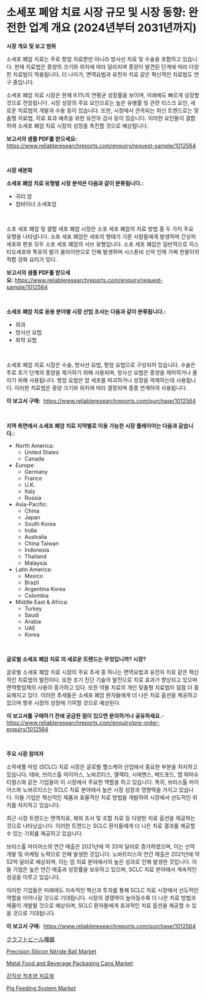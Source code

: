 <p><h1>소세포 폐암 치료 시장 규모 및 시장 동향: 완전한 업계 개요 (2024년부터 2031년까지)</h1></p><p><strong>시장 개요 및 보고 범위</strong></p>
<p><p>소세포 폐암 치료는 주로 항암 치료뿐만 아니라 방사선 치료 및 수술을 포함하고 있습니다. 현재 치료법은 종양의 크기와 위치에 따라 달라지며 종양이 발견된 단계에 따라 다양한 치료법이 적용됩니다. 더 나아가, 면역요법과 유전자 치료 같은 혁신적인 치료법도 연구 중입니다.</p><p>소세포 폐암 치료 시장은 현재 9.1%의 연평균 성장률을 보이며, 미래에도 빠르게 성장할 것으로 전망됩니다. 시장 성장의 주요 요인으로는 높은 유병률 및 관련 리스크 요인, 새로운 치료법의 개발과 수용 등이 있습니다. 또한, 시장에서 관측되는 최신 트렌드로는 맞춤형 치료법, 치료 효과 예측을 위한 유전자 검사 등이 있습니다. 이러한 요인들이 결합하여 소세포 폐암 치료 시장의 성장을 촉진할 것으로 예상됩니다.</p></p>
<p><strong>보고서의 샘플 PDF를 받으세요:</strong> <a href="https://www.reliableresearchreports.com/enquiry/request-sample/1012564">https://www.reliableresearchreports.com/enquiry/request-sample/1012564</a></p>
<p>&nbsp;</p>
<p><strong>시장 세분화</strong></p>
<p><strong>소세포 폐암 치료 유형별 시장 분석은 다음과 같이 분류됩니다.:</strong></p>
<p><ul><li>귀리 암</li><li>컴바이너 소세포암</li></ul></p>
<p>&nbsp;</p>
<p><p>소포 세포 폐암 및 결합 세포 폐암 시장은 소포 세포 폐암의 치료 방법 중 두 가지 주요 유형을 나타냅니다. 소포 세포 폐암은 세포의 형태가 기른 사람들에게 발생하며 간상피 세포와 편포 모두 소포 세포 폐암의 서브 유형입니다. 소포 세포 폐암은 일반적으로 히스티오세포와 특유의 발가 물라이딴으로 인해 발생하며 시스톤비 신악 인제 가쩌 찬왈이의 적합 강화 요리가 있다.</p></p>
<p><strong>보고서의 샘플 PDF를 받으세요:</strong>&nbsp;<a href="https://www.reliableresearchreports.com/enquiry/request-sample/1012564">https://www.reliableresearchreports.com/enquiry/request-sample/1012564</a></p>
<p>&nbsp;</p>
<p><strong> 소세포 폐암 치료 응용 분야별 시장 산업 조사는 다음과 같이 분류됩니다.:</strong></p>
<p><ul><li>외과</li><li>방사선 요법</li><li>화학 요법</li></ul></p>
<p>&nbsp;</p>
<p><p>소세포 폐암 치료 시장은 수술, 방사선 요법, 항암 요법으로 구성되어 있습니다. 수술은 주로 초기 단계의 종양을 제거하기 위해 사용되며, 방사선 요법은 종양을 제어하거나 줄이기 위해 사용됩니다. 항암 요법은 암 세포를 파괴하거나 성장을 억제하는데 사용됩니다. 이러한 치료법은 종양 크기와 위치에 따라 결정되며 종종 연계하여 사용됩니다.</p></p>
<p><strong>이 보고서 구매:</strong>&nbsp; <a href="https://www.reliableresearchreports.com/purchase/1012564">https://www.reliableresearchreports.com/purchase/1012564</a></p>
<p>&nbsp;</p>
<p><strong>지역 측면에서 소세포 폐암 치료 지역별로 이용 가능한 시장 플레이어는 다음과 같습니다.:</strong></p>
<p><ul>
    <li>
        North America:
        <ul>
            <li>United States</li>
            <li>Canada</li>
        </ul>
    </li>
    <li>
        Europe:
        <ul>
            <li>Germany</li>
            <li>France</li>
            <li>U.K.</li>
            <li>Italy</li>
            <li>Russia</li>
        </ul>
    </li>
    <li>
        Asia-Pacific:
        <ul>
            <li>China</li>
            <li>Japan</li>
            <li>South Korea</li>
            <li>India</li>
            <li>Australia</li>
            <li>China Taiwan</li>
            <li>Indonesia</li>
            <li>Thailand</li>
            <li>Malaysia</li>
        </ul>
    </li>
    <li>
        Latin America:
        <ul>
            <li>Mexico</li>
            <li>Brazil</li>
            <li>Argentina Korea</li>
            <li>Colombia</li>
        </ul>
    </li>
    <li>
        Middle East & Africa:
        <ul>
            <li>Turkey</li>
            <li>Saudi</li>
            <li>Arabia</li>
            <li>UAE</li>
            <li>Korea</li>
        </ul>
    </li>
    </ul></p>
<p>&nbsp;</p>
<p><strong>글로벌 소세포 폐암 치료 의 새로운 트렌드는 무엇입니까? 시장?</strong></p>
<p><p>글로벌 소세포 폐암 치료 시장의 주요 추세 중 하나는 면역요법과 유전자 치료 같은 혁신적인 치료법의 발전이다. 또한 조기 진단 기술의 발전으로 치료 효과가 향상되고 있으며 면역항암제의 사용이 증가하고 있다. 또한 약물 치료의 개인 맞춤형 치료법이 점점 더 중요해지고 있다. 이러한 추세들은 소세포 폐암 환자들에게 더 나은 치료 옵션을 제공하고 있으며 향후 시장의 성장에 기여할 것으로 예상된다.</p></p>
<p><strong>이 보고서를 구매하기 전에 궁금한 점이 있으면 문의하거나 공유하세요.</strong>- <a href="https://www.reliableresearchreports.com/enquiry/pre-order-enquiry/1012564">https://www.reliableresearchreports.com/enquiry/pre-order-enquiry/1012564</a></p>
<p>&nbsp;</p>
<p><strong>주요 시장 참여자</strong></p>
<p><p>소악세폴 마암 (SCLC) 치료 시장은 글로벌 헬스케어 산업에서 중요한 부분을 차지하고 있습니다. 테바, 브리스톨 마이어스, 노바르티스, 엘렉타, 시에멘스, 베드포드, 앱 파마슈티컬스와 같은 기업들이 이 시장에서 주요한 역할을 하고 있습니다. 특히, 브리스톨 마이어스와 노바르티스는 SCLC 치료 분야에서 높은 시장 성장과 영향력을 가지고 있습니다. 이들 기업은 혁신적인 제품과 효율적인 치료 방법을 개발하여 시장에서 선도적인 위치를 차지하고 있습니다.</p><p>최근 시장 트렌드는 면역치료, 체외 조사 및 조합 치료 등 다양한 치료 옵션을 제공하는 것으로 나타났습니다. 이러한 트렌드는 SCLC 환자들에게 더 나은 치료 결과를 제공할 수 있는 기회를 제공하고 있습니다.</p><p>브리스톨 마이어스의 연간 매출은 2021년에 약 33억 달러로 증가하였으며, 이는 신약 개발 및 마케팅 노력으로 인해 발생한 것입니다. 노바르티스의 연간 매출은 2021년에 약 52억 달러로 예상되며, 이는 암 치료 분야에서의 높은 성과로 인해 발생한 것입니다. 이들 기업은 높은 연간 매출과 성장률을 보유하고 있으며, SCLC 치료 분야에서 계속적인 성공을 이루고 있습니다.</p><p>이러한 기업들은 미래에도 지속적인 혁신과 투자를 통해 SCLC 치료 시장에서 선도적인 역할을 이어나갈 것으로 기대됩니다. 시장의 경쟁력이 높아질수록 더 나은 치료 방법과 제품이 개발될 것으로 예상되며, SCLC 환자들에게 효과적인 치료 옵션을 제공할 수 있을 것으로 기대됩니다.</p></p>
<p><strong>이 보고서 구매:</strong>&nbsp;&nbsp;<a href="https://www.reliableresearchreports.com/purchase/1012564">https://www.reliableresearchreports.com/purchase/1012564</a></p>
<p><p><a href="https://github.com/xnljig2898992/Market-Research-Report-List-1/blob/main/73192661902.md">クラフトビール機器</a></p><p><a href="https://github.com/jhcraigie/Market-Research-Report-List-2/blob/main/precision-silicon-nitride-ball-market.md">Precision Silicon Nitride Ball Market</a></p><p><a href="https://view.publitas.com/reportprime-1/metal-food-and-beverage-packaging-cans-market-share-market-new-trends-analysis-report-by-type-by-application-by-end-use-by-region-and-segment-forecasts-2024-2031/">Metal Food and Beverage Packaging Cans Market</a></p><p><a href="https://github.com/trmesnao7959541/Market-Research-Report-List-1/blob/main/92000791564.md">강직성 척추염 치료제</a></p><p><a href="https://fuschia-pecorino-a6d.notion.site/Pig-Feeding-System-Market-Insights-Market-Players-and-Forecast-Till-2031-723e579ed477425c8a825583fb2ce713">Pig Feeding System Market</a></p></p>
